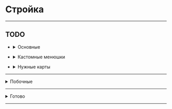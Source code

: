 # Стройка

<hr>

## TODO

- <details>
  <summary>Основные</summary>

    - Обновление витрины? (прокачка времени обновления)
    - Ребитхи - новые города, бустеры статистики
    - Прокачка зданий
    - Проверку поставки блоков через рандомный хеш
    - Интегрировать линии в гайд
    - Взятие кредитов (переработать)
    - Глобальный бустер - меньше блоков для починки зданий
    - Обучение (пройтись по всем механикам, рассказать)
    - Прокачка мэрии по внешнему миру
    - Переделать систему кейсов - 1 кейс, из него падает обычный, редкий, легендарный, указать какие работники могу
      выпасть
    - Меню след блоков (инфо про постройку)
    - Ежедневные задания
    - Настройка экономики
    - Мультисерверность (автоматический запуск серверов)

</details>

- <details>
  <summary>Кастомные менюшки</summary>

    - Прокачка рабочего
    - Взятие блоков со склада
    - Прокачка склада
    - Покупка блоков в магазине
    - Круг следующих блоков
    - <details>
      <summary>Глобальная карта мира</summary>

      ![image](https://i.imgur.com/t3I3Brf.jpg)
      </details>
    - <details>
      <summary>Информация про постройку (при наведении)</summary>

      ![image](https://i.imgur.com/GRSM5XF.png)
      </details>

</details>

- <details>
  <summary>Нужные карты</summary>

    - Структуры
    - Локации (перестройка в один город)
    - Здание мэрии
    - Фриланс здания - машины и т.д., чтобы типо транспортировать на заказ

</details>

<hr>

<details>
  <summary>Побочные</summary>

- Переделать покупку локаций на ability с dependencies (зависимыми локациями)

</details>

<hr>

<details>
  <summary>Готово</summary>

<details>
  <summary>Old</summary>

- ✔Взятие денег в долг -> Банк
- ✔Работники + Покупка - в одно меню
- ✔Взятие блоков со склада (ЛКМ - 64, ПКМ - всё)
- ✔Склад: нет места в инвентаре - ...
- ✔Реактивный склад (изменяется без закрытия)
- ✔Тп по локам не работает
- ✔Можно было положить на склад предметы меню и доната (fix)
- ✔Сортировка работников по редкости
- ✔Здание мэрии - пассивный доход, улучшать
- ✔Афк зона
- ✔Донат: Игровая валюта
- <details>
  <summary>✔Русские символы в intelij терминале</summary>

  <h5>Settings/Preferences | Editor | File Encodings</h5>
  ```
  global encoding -> UTF-8
  project encoding -> UTF-8
  ```
  <h5>Help | Edit Custom VM Options</h5>
  ```
  -Dconsole.encoding=UTF-8
  -Dfile.encoding=UTF-8
  ```
  </details>
- ✔Оптимизация мира(gameRules: tickSpeed...)
- ✔Информация по работникам норм - инфо какие поля чё значат
- ✔[Теги в чате](https://colordesigner.io/gradient-generator) ([Готовые градиенты](https://uigradients.com/))
- ✔Ломание зданий улучшить (уведомление)
- ✔Поменять местами покупка - список
- ✔Наводишь на работника - показывается инфа
- ✔Показывать всех игроков в табе
- ✔Показывать, что можно положить на склад блоки, когда входишь в необходимую зону
- ✔Эмоджи денег отображается не по центру -> убрать эмоджи
- ✔Текстуры блоков проподали на складе (fix)
- ✔Статистика плохо робит (fix)
- ✔Теги в табе
- ✔Локации (покупка, перемещение)
- ✔Переходы между локациями
- ✔Рефактор менюшек доната
- ✔Вывод инфы о поломке
- ✔Всё зависало когда рабочий строил довольно быстро (fix)
- ✔Обучение отбрасывало на начальный шаг (fix)
- ✔Ключи в покупке рабочих изменены на 1, 5, 10
- ✔Блокировка перехода между реалмами мини режима (избегание потери статистики)
- ✔Меню настроек (вкл/выкл тега...)
- ✔Применение бустеров (доход)
- ✔Не работает ставка блоков, улучшить (fix)
- ✔Сохранение донатов
- ✔Сохранение работников
- ✔Можно ставить диагональные блоки (блок не соприкасается ни с одним другим)
- ✔Использование локализированных названий предметов
- ✔Мульти чат между серверами
- ✔Снос заглушек для постройки
- ✔Добавить тг бота
- ✔Добавить доп звуки
- ✔Улучшить меню постройки (клавиша M внутри постройки)
- ✔Выводить список блоков и их количество для постройки при выборе проекта
- ✔Группировка при выборе построек и покупки блоков по группам
- ✔Обновить visual driver
- ✔Кнопки инфо про меню
- ✔Информация про характеристики работника в список работников
- ✔Обновлять визуал структуры на принятие / окончание проекта
- ✔Убирать glow place сбора блоков при постройке
- ✔Новые звуки
- ✔В меню магазина показывать информацию про обновление цен
- ✔Оптимизация тасков
- ✔На витрине показывается количество блоков на складе
- ✔Убрать имена у нпс (оставить баннеры)
- ✔Изменены скины у нпс
- ✔Эффекты при неверном блоке
- ✔Игрок при телепортации смотрит вперёд
- ✔Сортировка блоков в витрине (более удобно)
- ✔Купленные блоки идут в инвентарь вместо склада
- ✔Обновлять цены в магазинах
    - ✔Обновлять кнопки при обновлении цен
    - ✔Обновлять кнопки при покупке
    - ✔Показывать сколько осталось до след награды
- ✔Теги
    - ✔Меню покупки/выбора активного
    - ✔Реактивное меню
    - ✔Донатные
- ✔Механика приноса блоков:
    - ✔Починка зданий
    - ✔Рабочим необходимы блоки для постройки
    - ✔Баннер "Положить блоки"
- ✔Достижения
- ✔Шанс x% получить монеты, репутацию
- ✔Улучшены уведомления про починку / поломку зданий
- ✔Быстрый доступ к функциям через команды, клавиши
- ✔Фриланс система -> доп доход (сроки, +- репутации)
    - ✔Выход из проекта -> -деньги, репутация
    - ✔Меню выбора структуры
- ✔Склад
    - ✔Ограничить вместимость
    - ✔Добавить прокачку вместимости
- ✔Показ оставшихся блоков не работал (fix)
- ✔Рабочие строили без учитывания сколько у них блоков (fix)
- ✔Неправильное срабатывание подсказки склада (fix)
- ✔При депозите блоков строителям блоки отдаются все (fix)
- ✔Цвета в showcase и storage меняются (fix)
- ✔Ежедневные награды не робят (fix)

</details>

- ✔Склад переполен - при разных типах блоках
- ✔Покупка пофиксить баги
- ✔Вопросики: Банк, Ежедневные задания, Мэрия, Склад
- ✔Мусорка для блоков
- ✔Выводить + на cursor message
- ✔Переделать главное меню choicer -> selection
- ✔Добавить в главное меню ежедневные награды, работников
- ✔Удалить мультичаты (по кнопкам)
- ✔Перенести всё из statistics в data
- ✔Кд на кнопки в менюшках
- ✔Команда /spawn
- ✔Фикс описания у предмета на витрине
- ✔Добавить все 6 топов
- ✔Рабочие не начинают строить после перезахода
- ✔Клетки для самостоятельной постройки не работают после перезахода
- ✔Сохранение построенных структур
- ✔Доход с построенных структур не добавляется после перезахода
- ✔Реализовать выход из фриланс заказа
- ✔Рабочие не начинают строить после перезахода
- ✔Клетки для самостоятельной постройки не работают после перезахода
- ✔Проблема с перезаходом, cityCell'aми и project'ами
- ✔Вынести работу с user'ом из App
- ✔Пофиксить обновление цен
- ✔Пофиксить бота для сервиза
- ✔Пофиксить кнопку "готово" в менюшке с выбором рабочих
- ✔Вынести работу с user'ом из App
- ✔Пофиксить обновление цен
- ✔Добавить к клеткам выделение при разных состояниях
- ✔Сохранение построек после выхода
- ✔Доход с построенных структур не добавляется после перезахода
- ✔Когда строишь руками из блока иногда выпадает +0 репутации
- ✔Цены обновляются слишком часто (fix)
- ✔Перенести glow place для отдачи блоков рабочим в другое место
- ✔Добавить базовый аналог Glow для клетки в виде параллелепипеда
- ✔Интегрировать параллелепипеды в карту
- ✔Донат: Автомат починка зданий(Здания не ломаются)
- ✔Направление на лэйблах стало ставить быстрее (меньше писать)
- ✔Теперь если нет рабочих, кнопка начать проект строителями серая
- ✔Изменить меню доната (меньше разных цветов)
- ✔Удаление зданий
- ✔Полученные достижения выделяются (зачаренные)
- ✔На одной клекте может получиться > 1 проекта (fix)
- ✔Получение достижений
- ✔Оптимизация (tps: 19.7 -> 20.0, Sync -> Async)
- ✔Сохранять level у склада
- !!!❌Где то выскауивает dump thread
- !❌Кокойто exception при /remove
- ❌Список всех зданий (строящиеся, построенные, фриланс, поломанные)
- ❌Перевести WorkerRapacity с конфига на enum
- ❌Разобраться с единичным user save timeout
- ❌Фриланс:
    - ✔Реализовать выход из фриланс заказа
    - ✔Сделать подтверждение выхода из фриланса
    - ❌Добавить ограничение по времени на строительство фриланс заказа
- ✔Кастомные сервис (db)
    - ✔Сохранение инвентаря в бд
    - ✔Не подгружается полупостроенное здание при перезаходе (fix)
    - ❌Backup service
    - ❌Не загружать игрока пока не сохранилось
    - ❌Добавить лог ошибок в тг
    - ❌Event Service (события)
    - ❌Booster service / Кастомный клиент для бустеров
    - ❌Docker
      - ❌Auto restart
      - ❌Add task server down task
      - ❌убобный update c градла
- ❌Фикс ошибок в градле связанных с deprecated
- ❌Блокнот для списка блоков
- ❌Анимация загрузки при заходе на моде
- ❌Glow place открытия меню здания в центре стороны клетки
- ❌Заменить стрелки над клетками на баннер с двигающейся стрелкой (разных цветов, зависит от состояния)
- ❌Механика доставки блоков со склада
- ❌Склад:
    - ❌Добавить прокачку передачи блоков рабочим
- ❌Меню управления зданием (улучшение, удаление, информация)
- ❌Стрелочки к поломанным зданиям
- ❌Ежедневные задания
- ❌Убрать атлас нахуй
- ❌Больше новых звуков

</details>

<hr>
